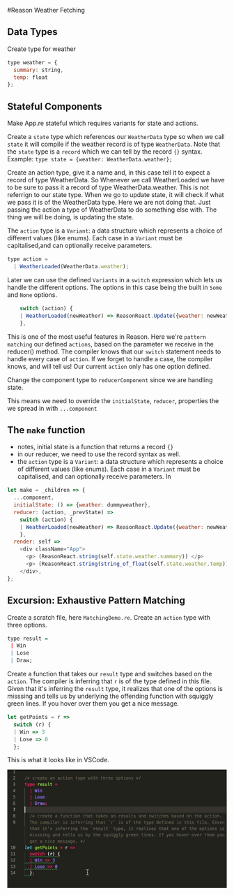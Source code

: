 #Reason Weather Fetching

## Data Types

Create type for weather

```js
type weather = {
  summary: string,
  temp: float
};
```

## Stateful Components

Make App.re stateful which requires variants for state and actions.

Create a `state` type which references our `WeatherData` type so when we call `state` it will compile if the weather record is of type `WeatherData`. Note that the `state` type is a `record` which we can tell by the record `{}` syntax. Example: `type state = {weather: WeatherData.weather};`

Create an action type, give it a name and, in this case tell it to expect a record of type WeatherData. So Whenever we call WeatherLoaded we have to be sure to pass it a record of type WeatherData.weather. This is not referrign to our state type. When we go to update state, it will check if what we pass it is of the WeatherData type. Here we are not doing that. Just passing the action a type of WeatherData to do something else with. The thing we will be doing, is updating the state.

The `action` type is a `Variant`: a data structure which represents a choice of different values (like enums). Each case in a `Variant` must be capitalised,and can optionally receive parameters.

```js
type action =
  | WeatherLoaded(WeatherData.weather);
```

Later we can use the defined `Variants` in a `switch` expression which lets us handle the different options. The options in this case being the built in `Some` and `None` options.

```js
    switch (action) {
    | WeatherLoaded(newWeather) => ReasonReact.Update({weather: newWeather})
    },
```

This is one of the most useful features in Reason. Here we're `pattern matching` our defined `actions`, based on the parameter we receive in the reducer() method. The compiler knows that our `switch` statement needs to handle every case of `action`. If we forget to handle a case, the compiler knows, and will tell us! Our current `action` only has one option defined.

Change the component type to `reducerComponent` since we are handling state.

This means we need to override the `initialState`, `reducer`, properties the we spread in with `...component`

## The `make` function

- notes, initial state is a function that returns a record `{}`
- in our reducer, we need to use the record syntax as well.
- the `action` type is a `Variant`: a data structure which represents a choice of different values (like enums). Each case in a `Variant` must be capitalised, and can optionally receive parameters. In

```js
let make = _children => {
  ...component,
  initialState: () => {weather: dummyweather},
  reducer: (action, _prevState) =>
    switch (action) {
    | WeatherLoaded(newWeather) => ReasonReact.Update({weather: newWeather})
    },
  render: self =>
    <div className="App">
      <p> (ReasonReact.string(self.state.weather.summary)) </p>
      <p> (ReasonReact.string(string_of_float(self.state.weather.temp))) </p>
    </div>,
};
```

## Excursion: Exhaustive Pattern Matching

Create a scratch file, here `MatchingDemo.re`. Create an `action` type with three options.

```r
type result =
 | Win
 | Lose
 | Draw;
```

Create a function that takes our `result` type and switches based on the `action`. The compiler is inferring that `r` is of the type defined in this file. Given that it's inferring the `result` type, it realizes that one of the options is misssing and tells us by underlying the offending function with squiggly green lines. If you hover over them you get a nice message.

```js
let getPoints = r =>
  switch (r) {
  | Win => 3
  | Lose => 0
  };
```

This is what it looks like in VSCode.

![matching](./matching.gif)
